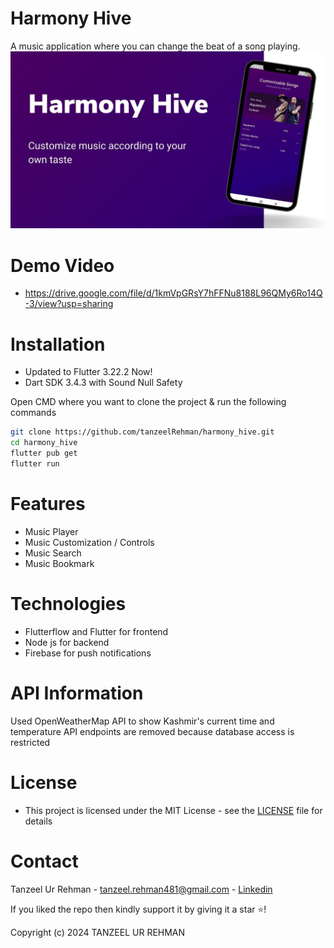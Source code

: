 # Harmony Hive
A music application where you can change the beat of a song playing.
![Harmony Hive](https://github.com/tanzeelRehman/harmony_hive/blob/main/harmony_hive/harmony_hive/Harmony.jpg)

# Demo Video
- https://drive.google.com/file/d/1kmVpGRsY7hFFNu8188L96QMy6Ro14Q-3/view?usp=sharing

# Installation
- Updated to Flutter 3.22.2 Now!
- Dart SDK 3.4.3 with Sound Null Safety
  
Open CMD where you want to clone the project & run the following commands
```bash
git clone https://github.com/tanzeelRehman/harmony_hive.git
cd harmony_hive
flutter pub get
flutter run
``` 

# Features
- Music Player
- Music Customization / Controls
- Music Search
- Music Bookmark

# Technologies 
- Flutterflow and Flutter for frontend
- Node js for backend
- Firebase for push notifications

# API Information
Used OpenWeatherMap API to show Kashmir's current time and temperature
API endpoints are removed because database access is restricted

# License
- This project is licensed under the MIT License - see the [LICENSE](https://github.com/tanzeelRehman/visualizing_kashmir/blob/main/LICENSE.md) file for details

# Contact
Tanzeel Ur Rehman - [tanzeel.rehman481@gmail.com](tanzeel.rehman481@gmail.com) - [Linkedin](https://www.linkedin.com/in/tanzeel-rehman-dev)

If you liked the repo then kindly support it by giving it a star ⭐!

Copyright (c) 2024 TANZEEL UR REHMAN

